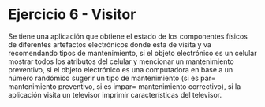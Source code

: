 # Ejercicio 6 - Visitor

Se tiene una aplicación que obtiene el estado de los componentes físicos de diferentes
artefactos electrónicos donde esta de visita y va recomendando tipos de mantenimiento,
si el objeto electrónico es un celular mostrar todos los atributos del celular y mencionar
un mantenimiento preventivo, si el objeto electrónico es una computadora en base a un
número randómico sugerir un tipo de mantenimiento (si es par= mantenimiento
preventivo, si es impar= mantenimiento correctivo), si la aplicación visita un televisor
imprimir características del televisor.
